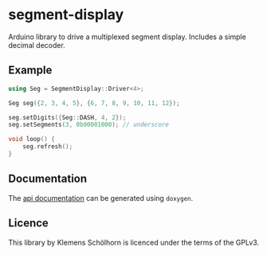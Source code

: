 # segment-display

Arduino library to drive a multiplexed segment display. Includes a simple
decimal decoder.

## Example

```cpp
using Seg = SegmentDisplay::Driver<4>;

Seg seg({2, 3, 4, 5}, {6, 7, 8, 9, 10, 11, 12});

seg.setDigits({Seg::DASH, 4, 2});
seg.setSegments(3, 0b00001000); // underscore

void loop() {
    seg.refresh();
}
```

## Documentation

The [api documentation] can be generated using `doxygen`.

## Licence

This library by Klemens Schölhorn is licenced under the terms of the GPLv3.

[api documentation]: https://hwpl.github.io/segment-display/
